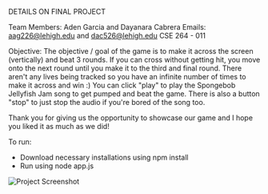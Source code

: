 DETAILS ON FINAL PROJECT

Team Members: Aden Garcia and Dayanara Cabrera
Emails: aag226@lehigh.edu and dac526@lehigh.edu
CSE 264 - 011

Objective: The objective / goal of the game is to make it across the screen (vertically) and beat 3 rounds. 
           If you can cross without getting hit, you move onto the next round until you make it to the third and final round. 
           There aren't any lives being tracked so you have an infinite number of times to make it across and win :)
           You can click "play" to play the Spongebob Jellyfish Jam song to get pumped and beat the game.
           There is also a button "stop" to just stop the audio if you're bored of the song too.

Thank you for giving us the opportunity to showcase our game and I hope you liked it as much as we did!

To run:

- Download necessary installations using npm install
- Run using node app.js

![Project Screenshot](../images/crossyroadsrunning.png)
